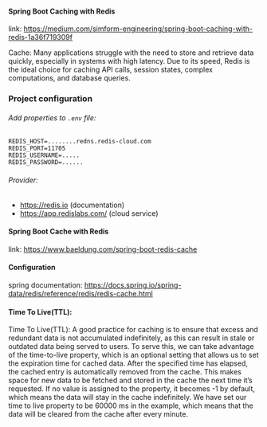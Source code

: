 #### Spring Boot Caching with Redis

link: https://medium.com/simform-engineering/spring-boot-caching-with-redis-1a36f719309f

Cache: Many applications struggle with the need to store and retrieve data quickly, especially in systems with high
latency.
Due to its speed, Redis is the ideal choice for caching API calls, session states, complex computations,
and database queries.

### Project configuration

###### Add properties to `.env` file:

```
REDIS_HOST=........redns.redis-cloud.com
REDIS_PORT=11705
REDIS_USERNAME=.....
REDIS_PASSWORD=......
```

###### Provider:

* https://redis.io (documentation)
* https://app.redislabs.com/ (cloud service)

#### Spring Boot Cache with Redis

link: https://www.baeldung.com/spring-boot-redis-cache

#### Configuration

spring documentation: https://docs.spring.io/spring-data/redis/reference/redis/redis-cache.html

#### Time To Live(TTL):

Time To Live(TTL):
A good practice for caching is to ensure that excess and redundant data is not accumulated indefinitely, as this can
result in stale or outdated data being served to users. To serve this, we can take advantage of the time-to-live
property, which is an optional setting that allows us to set the expiration time for cached data. After the specified
time has elapsed, the cached entry is automatically removed from the cache. This makes space for new data to be fetched
and stored in the cache the next time it’s requested. If no value is assigned to the property, it becomes -1 by default,
which means the data will stay in the cache indefinitely.
We have set our time to live property to be 60000 ms in the example, which means that the data will be cleared from the
cache after every minute.